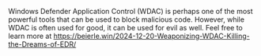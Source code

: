 Windows Defender Application Control (WDAC) is perhaps one of the most powerful tools that can be used to block malicious code. However, while WDAC is often used for good, it can be used for evil as well. Feel free to learn more at https://beierle.win/2024-12-20-Weaponizing-WDAC-Killing-the-Dreams-of-EDR/